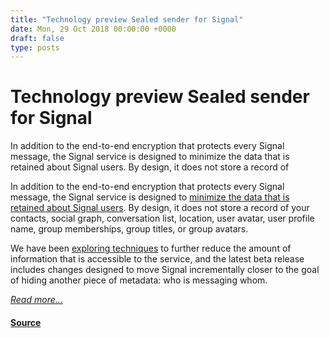 ```yaml
---
title: "Technology preview Sealed sender for Signal"
date: Mon, 29 Oct 2018 00:00:00 +0000
draft: false
type: posts
---
```

# Technology preview Sealed sender for Signal





 In addition to the end-to-end encryption that protects every Signal message, the Signal service is designed to minimize the data that is retained about Signal users. By design, it does not store a record of

In addition to the end-to-end encryption that protects every Signal message, the Signal service is designed to [minimize the data that is retained about Signal users](https://signal.org/bigbrother/). By design, it does not store a record of your contacts, social graph, conversation list, location, user avatar, user profile name, group memberships, group titles, or group avatars.

We have been [exploring techniques](/blog/private-contact-discovery/) to further reduce the amount of information that is accessible to the service, and the latest beta release includes changes designed to move Signal incrementally closer to the goal of hiding another piece of metadata: who is messaging whom.

[_Read more..._](https://signal.org/blog/sealed-sender/)

#### [Source](https://signal.org/blog/sealed-sender/)

